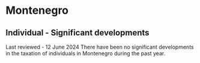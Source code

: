 # Montenegro
## Individual - Significant developments
Last reviewed - 12 June 2024
There have been no significant developments in the taxation of individuals in Montenegro during the past year.
